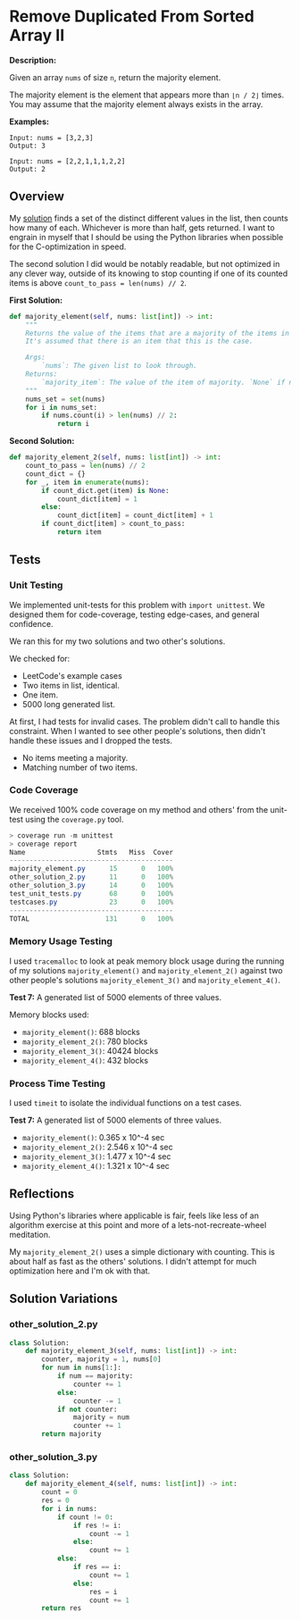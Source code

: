 # Remove Duplicated From Sorted Array II

**Description:**

Given an array `nums` of size `n`, return the majority element.

The majority element is the element that appears more than `⌊n / 2⌋` times. You may assume that the majority element always exists in the array.

**Examples:**

```text
Input: nums = [3,2,3]
Output: 3

Input: nums = [2,2,1,1,1,2,2]
Output: 2
```

## Overview

My [solution](https://github.com/bmmurthum/LeetCode-Problems/blob/master/Easy/Majority-Element/majority_element.py) finds a set of the distinct different values in the list, then counts how many of each. Whichever is more than half, gets returned. I want to engrain in myself that I should be using the Python libraries when possible for the C-optimization in speed.

The second solution I did would be notably readable, but not optimized in any clever way, outside of its knowing to stop counting if one of its counted items is above `count_to_pass = len(nums) // 2`.

**First Solution:**

```python
def majority_element(self, nums: list[int]) -> int:
    """
    Returns the value of the items that are a majority of the items in the list.
    It's assumed that there is an item that this is the case.

    Args:
        `nums`: The given list to look through.
    Returns:
        `majority_item`: The value of the item of majority. `None` if no majority item.
    """
    nums_set = set(nums)
    for i in nums_set:
        if nums.count(i) > len(nums) // 2:
            return i
```

**Second Solution:**

```python
def majority_element_2(self, nums: list[int]) -> int:
    count_to_pass = len(nums) // 2
    count_dict = {}
    for _, item in enumerate(nums):
        if count_dict.get(item) is None:
            count_dict[item] = 1
        else:
            count_dict[item] = count_dict[item] + 1
        if count_dict[item] > count_to_pass:
            return item
```


## Tests

### Unit Testing

We implemented unit-tests for this problem with `import unittest`. We designed them for code-coverage, testing edge-cases, and general confidence.

We ran this for my two solutions and two other's solutions.

We checked for:

- LeetCode's example cases
- Two items in list, identical.
- One item.
- 5000 long generated list.

At first, I had tests for invalid cases. The problem didn't call to handle this constraint. When I wanted to see other people's solutions, then didn't handle these issues and I dropped the tests.

- No items meeting a majority.
- Matching number of two items.

### Code Coverage

We received 100% code coverage on my method and others' from the unit-test using the `coverage.py` tool.

```PowerShell
> coverage run -m unittest
> coverage report
Name                  Stmts   Miss  Cover
-----------------------------------------
majority_element.py      15      0   100%
other_solution_2.py      11      0   100%
other_solution_3.py      14      0   100%
test_unit_tests.py       68      0   100%
testcases.py             23      0   100%
-----------------------------------------
TOTAL                   131      0   100%
```

### Memory Usage Testing

I used `tracemalloc` to look at peak memory block usage during the running of my solutions `majority_element()` and `majority_element_2()` against two other people's solutions `majority_element_3()` and `majority_element_4()`.

**Test 7:** A generated list of 5000 elements of three values.

Memory blocks used:

- `majority_element()`: 688 blocks
- `majority_element_2()`: 780 blocks
- `majority_element_3()`: 40424 blocks
- `majority_element_4()`: 432 blocks

### Process Time Testing

I used `timeit` to isolate the individual functions on a test cases.

**Test 7:** A generated list of 5000 elements of three values.

- `majority_element()`: 0.365 x 10^-4 sec
- `majority_element_2()`: 2.546 x 10^-4 sec
- `majority_element_3()`: 1.477 x 10^-4 sec
- `majority_element_4()`: 1.321 x 10^-4 sec

## Reflections

Using Python's libraries where applicable is fair, feels like less of an algorithm exercise at this point and more of a lets-not-recreate-wheel meditation.

My `majority_element_2()` uses a simple dictionary with counting. This is about half as fast as the others' solutions. I didn't attempt for much optimization here and I'm ok with that.

## Solution Variations

### other_solution_2.py

```python
class Solution:
    def majority_element_3(self, nums: list[int]) -> int:
        counter, majority = 1, nums[0]
        for num in nums[1:]:
            if num == majority:
                counter += 1
            else:
                counter -= 1
            if not counter:
                majority = num
                counter += 1
        return majority
```

### other_solution_3.py

```python
class Solution:
    def majority_element_4(self, nums: list[int]) -> int:
        count = 0
        res = 0
        for i in nums:
            if count != 0:
                if res != i:
                    count -= 1
                else:
                    count += 1
            else:
                if res == i:
                    count += 1
                else:
                    res = i
                    count += 1
        return res
```
